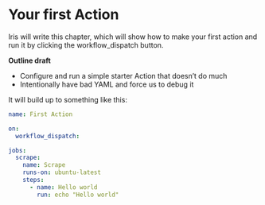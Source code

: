 # Your first Action

Iris will write this chapter, which will show how to make your first action and run it by clicking the workflow_dispatch button.

**Outline draft**

* Configure and run a simple starter Action that doesn’t do much
* Intentionally have bad YAML and force us to debug it

It will build up to something like this:

```yaml
name: First Action

on:
  workflow_dispatch:

jobs:
  scrape:
    name: Scrape
    runs-on: ubuntu-latest
    steps:
      - name: Hello world
        run: echo "Hello world"
```